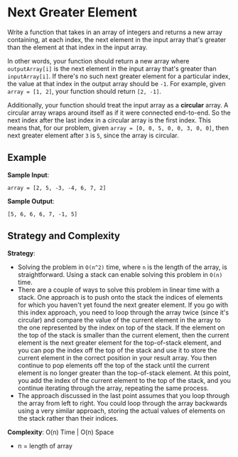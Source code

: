 # Next Greater Element
Write a function that takes in an array of integers and returns a new array containing, at each index, the next element in the input array that's greater than the element at that index in the input array.  

In other words, your function should return a new array where `outputArray[i]` is the next element in the input array that's greater than `inputArray[i]`. If there's no such next greater element for a particular index, the value at that index in the output array should be `-1`. For example, given `array = [1, 2]`, your function should return `[2, -1]`.  

Additionally, your function should treat the input array as a **circular** array. A circular array wraps around itself as if it were connected end-to-end. So the next index after the last index in a circular array is the first index. This means that, for our problem, given `array = [0, 0, 5, 0, 0, 3, 0, 0]`, then next greater element after `3` is `5`, since the array is circular.  

## Example
__Sample Input__:
```
array = [2, 5, -3, -4, 6, 7, 2]
```
__Sample Output__:
```
[5, 6, 6, 6, 7, -1, 5]
```

## Strategy and Complexity
__Strategy__:
* Solving the problem in `O(n^2)` time, where `n` is the length of the array, is straightforward. Using a stack can enable solving this problem in `O(n)` time.
* There are a couple of ways to solve this problem in linear time with a stack. One approach is to push onto the stack the indices of elements for which you haven't yet found the next greater element. If you go with this index approach, you need to loop through the array twice (since it's circular) and compare the value of the current element in the array to the one represented by the index on top of the stack. If the element on the top of the stack is smaller than the current element, then the current element is the next greater element for the top-of-stack element, and you can pop the index off the top of the stack and use it to store the current element in the correct position in your result array. You then continue to pop elements off the top of the stack until the current element is no longer greater than the top-of-stack element. At this point, you add the index of the current element to the top of the stack, and you continue iterating through the array, repeating the same process.
* The approach discussed in the last point assumes that you loop through the array from left to right. You could loop through the array backwards using a very similar approach, storing the actual values of elements on the stack rather than their indices.  

__Complexity__: O(n) Time | O(n) Space
* n = length of array  
